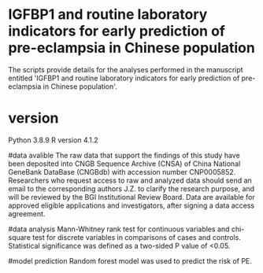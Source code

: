 # IGFBP1 and routine laboratory indicators for early prediction of pre-eclampsia in Chinese population

The scripts provide details for the analyses performed in the manuscript entitled 'IGFBP1 and routine laboratory indicators for early prediction of pre-eclampsia in Chinese population'.

# version
Python 3.8.9
R version 4.1.2

#data avalible
The raw data that support the findings of this study have been deposited into CNGB Sequence Archive (CNSA) of China National GeneBank DataBase (CNGBdb) with accession number CNP0005852. Researchers who request access to raw and analyzed data should send an email to the corresponding authors J.Z. to clarify the research purpose, and will be reviewed by the BGI Institutional Review Board. Data are available for approved eligible applications and investigators, after signing a data access agreement.

#data analysis
Mann-Whitney rank test for continuous variables and chi-square test for discrete variables in comparisons of cases and controls. Statistical significance was defined as a two-sided P value of <0.05.

#model prediction
Random forest model was used to predict the risk of PE.
